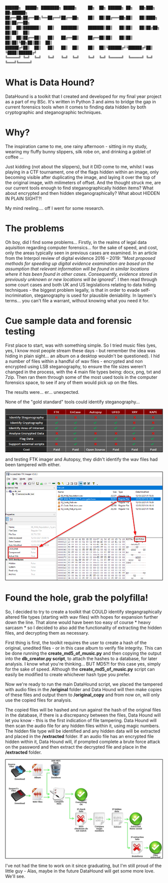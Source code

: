```
██████╗  █████╗ ████████╗ █████╗     ██╗  ██╗ ██████╗ ██╗   ██╗███╗   ██╗██████╗ 
██╔══██╗██╔══██╗╚══██╔══╝██╔══██╗    ██║  ██║██╔═══██╗██║   ██║████╗  ██║██╔══██╗
██║  ██║███████║   ██║   ███████║    ███████║██║   ██║██║   ██║██╔██╗ ██║██║  ██║
██║  ██║██╔══██║   ██║   ██╔══██║    ██╔══██║██║   ██║██║   ██║██║╚██╗██║██║  ██║
██████╔╝██║  ██║   ██║   ██║  ██║    ██║  ██║╚██████╔╝╚██████╔╝██║ ╚████║██████╔╝
╚═════╝ ╚═╝  ╚═╝   ╚═╝   ╚═╝  ╚═╝    ╚═╝  ╚═╝ ╚═════╝  ╚═════╝ ╚═╝  ╚═══╝╚═════╝
``` 

# **What is Data Hound?**

DataHound is a toolkit that I created and developed for my final year project as a part of my BSc. It's written in Python 3 and aims to bridge the gap in current forensics tools when it comes to finding data hidden by both cryptographic and steganographic techniques.

# **Why?**

The inspiration came to me, one rainy afternoon - sitting in my study, wearing my fluffy bunny slippers, silk robe on, and drinking a goblet of coffee ... 

Just kidding (not about the slippers), but it DID come to me, whilst I was playing in a CTF tournament, one of the flags hidden within an image, only becoming visible after duplicating the image, and laying it over the top of the original image, with milimeters of offset.
And the thought struck me, are our current tools enough to find steganographically hidden items? 
What about encrypted and then hidden steganographically?
What about HIDDEN IN PLAIN SIGHT?!

My mind reeling.... off I went for some research.

# **The problems**

Oh boy, did I find some problems...
Firstly, in the realms of legal data aquisition regarding computer forensics... for the sake of speed, and cost, only the areas typically seen in previous cases are examined. 
In an article from the Interpol review of digital evidence 2016 – 2019: *"Most proposed methods for speeding up digital evidence examination are based on the assumption that relevant information will be found in similar locations where it has been found in other cases. Consequently, evidence stored in previously unknown or new locations will be ignored".*
I then read through some court cases and both UK and US legislations relating to data hiding techniques - the biggest problem legally, is that in order to evade self-incrimination, steganography is used for plausible deniability. In laymen's terms... you can't file a warrant, without knowing what you need it for.

# **Cue sample data and forensic testing**

First place to start, was with something simple. So I tried music files (yes, yes, I know most people stream these days - but remember the idea was hiding in plain sight... an album on a desktop wouldn't be questioned). I hid a number of files within a handful of wav files - encrypted and non encrypted using LSB steganography, to ensure the file sizes weren't changed in the process, with the 4 main file types being: docx, png, txt and 7zip. Then ran them through some of the most used tools in the computer forensics space, to see if any of them would pick up on the files.

The results were... er... unexpected.

None of the "gold standard" tools could identify steganography...
<p align="center">
<img align="middle" width="600" src="https://github.com/R3D1AM/Blog/blob/main/_resources/DataHound_RelatedTools.png"/>
</p>

and testing FTK imager and Autopsy, they didn't identify the wav files had been tampered with either.
<p align="center">
<img align="middle" width="600" src="https://github.com/R3D1AM/Blog/blob/main/_resources/DataHound_FTKFileTampering.png"/>
</p>

# **Found the hole, grab the polyfilla!**

So, I decided to try to create a toolkit that COULD identify stegangraphically altered file types (starting with wav files) with hopes for expansion further down the line. That alone would have been too easy of course * heavy sarcasm * so I decided to also add the functionality of extracting the hidden files, and decrypting them as necessary.

First thing is first, the toolkit requires the user to create a hash of the original, unedited files - or in this case album to verify file integrity. This can be done running the **create_md5_of_music.py** and then copying the output into the **db_creator.py script**, to attach the hashes to a database, for later analysis.
I know what you're thinking... BUT MD5?! for this case yes, simply for the sake  of speed. Although the **create_md5_of_music.py** script can easily be modified to create whichever hash type you prefer.

Now we're ready to run the main DataHound script, we placed the tampered with audio files in the **/original** folder and Data Hound will then make copies of these files and output them to **/original_copy** and from now on, will only use the copied files for analysis.

The copied files will be hashed and run against the hash of the original files in the database, if there is a discrepancy between the files, Data Hound will let you know - this is the first indication of file tampering. Data Hound will then scan the audio file for any hidden files within it, using magic numbers. 
The hidden file type will be identified and any hidden data will be extracted and placed in the **/extracted** folder. If an audio file has an encrypted file hidden within it, Data Hound will, if prompted complete a brute force attack on the password and then extract the decrypted file and place in the **/extracted** folder.

<p align="center">
<img align="middle" width="600" src="https://github.com/R3D1AM/Blog/blob/main/_resources/DataHound_Flow.png"/>
</p>

I've not had the time to work on it since graduating, but I'm still proud of the little guy - Alas, maybe in the future DataHound will get some more love. We'll see.

